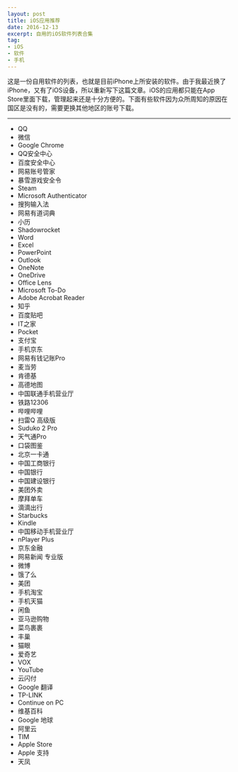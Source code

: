 ```yaml
---
layout: post
title: iOS应用推荐
date: 2016-12-13
excerpt: 自用的iOS软件列表合集
tag: 
- iOS
- 软件
- 手机
---
```


这是一份自用软件的列表，也就是目前iPhone上所安装的软件。由于我最近换了iPhone，又有了iOS设备，所以重新写下这篇文章。iOS的应用都只能在App Store里面下载，管理起来还是十分方便的。下面有些软件因为众所周知的原因在国区是没有的，需要更换其他地区的账号下载。

---

- QQ
- 微信
- Google Chrome
- QQ安全中心
- 百度安全中心
- 网易账号管家
- 暴雪游戏安全令
- Steam
- Microsoft Authenticator
- 搜狗输入法
- 网易有道词典
- 小历
- Shadowrocket
- Word
- Excel
- PowerPoint
- Outlook
- OneNote
- OneDrive
- Office Lens
- Microsoft To-Do
- Adobe Acrobat Reader
- 知乎
- 百度贴吧
- IT之家
- Pocket
- 支付宝
- 手机京东
- 网易有钱记账Pro
- 麦当劳
- 肯德基
- 高德地图
- 中国联通手机营业厅
- 铁路12306
- 哔哩哔哩
- 扫雷Q 高级版
- Suduko 2 Pro
- 天气通Pro
- 口袋图鉴
- 北京一卡通
- 中国工商银行
- 中国银行
- 中国建设银行
- 美团外卖
- 摩拜单车
- 滴滴出行
- Starbucks
- Kindle
- 中国移动手机营业厅
- nPlayer Plus
- 京东金融
- 网易新闻 专业版
- 微博
- 饿了么
- 美团
- 手机淘宝
- 手机天猫
- 闲鱼
- 亚马逊购物
- 菜鸟裹裹
- 丰巢
- 猫眼
- 爱奇艺
- VOX
- YouTube
- 云闪付
- Google 翻译
- TP-LINK
- Continue on PC
- 维基百科
- Google 地球
- 阿里云
- TIM
- Apple Store
- Apple 支持
- 天凤